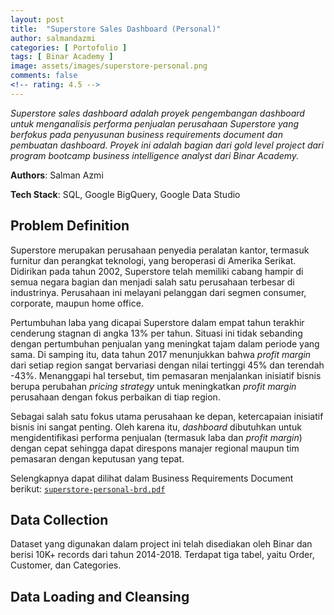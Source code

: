 ```yaml
---
layout: post
title:  "Superstore Sales Dashboard (Personal)"
author: salmandazmi
categories: [ Portofolio ]
tags: [ Binar Academy ]
image: assets/images/superstore-personal.png
comments: false
<!-- rating: 4.5 -->
---
```


*Superstore sales dashboard adalah proyek pengembangan dashboard untuk menganalisis performa penjualan perusahaan Superstore yang berfokus pada penyusunan business requirements document dan pembuatan dashboard. Proyek ini adalah bagian dari gold level project dari program bootcamp business intelligence analyst dari Binar Academy.*

**Authors**: Salman Azmi

**Tech Stack**: SQL, Google BigQuery, Google Data Studio

## Problem Definition
Superstore merupakan perusahaan penyedia peralatan kantor, termasuk furnitur dan perangkat teknologi, yang beroperasi di Amerika Serikat. Didirikan pada tahun 2002, Superstore telah memiliki cabang hampir di semua negara bagian dan menjadi salah satu perusahaan terbesar di industrinya. Perusahaan ini melayani pelanggan dari segmen consumer, corporate, maupun home office.

Pertumbuhan laba yang dicapai Superstore dalam empat tahun terakhir cenderung stagnan di angka 13% per tahun. Situasi ini tidak sebanding dengan pertumbuhan penjualan yang meningkat tajam dalam periode yang sama. Di samping itu, data tahun 2017 menunjukkan bahwa *profit margin* dari setiap region sangat bervariasi dengan nilai tertinggi 45% dan terendah -43%. Menanggapi hal tersebut, tim pemasaran menjalankan inisiatif bisnis berupa perubahan *pricing strategy* untuk meningkatkan *profit margin* perusahaan dengan fokus perbaikan di tiap region.

Sebagai salah satu fokus utama perusahaan ke depan, ketercapaian inisiatif bisnis ini sangat penting. Oleh karena itu, *dashboard* dibutuhkan untuk mengidentifikasi performa penjualan (termasuk laba dan *profit margin*) dengan cepat sehingga dapat direspons manajer regional maupun tim pemasaran dengan keputusan yang tepat.

Selengkapnya dapat dilihat dalam Business Requirements Document berikut: [`superstore-personal-brd.pdf`]('superstore-personal-brd.pdf')

## Data Collection

Dataset yang digunakan dalam project ini telah disediakan oleh Binar dan berisi 10K+ records dari tahun 2014-2018. Terdapat tiga tabel, yaitu Order, Customer, dan Categories.

## Data Loading and Cleansing
